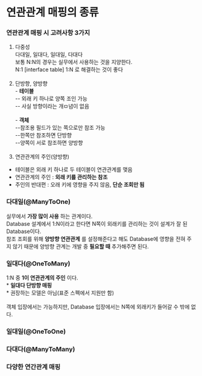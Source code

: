 # 연관관계 매핑의 종류

### 연관관계 매핑 시 고려사항 3가지
1. 다중성
   <br>다대일, 일대다, 일대일, 다대다
   <br>보통 N:N의 경우는 실무에서 사용하는 것을 지양한다.
   <br>N:1 [interface table] 1:N 로 해결하는 것이 좋다
   <br><br>
2. 단방향, 양방향
   <br>- __테이블__
   <br>-- 외래 키 하나로 양쪽 조인 가능
   <br>-- 사실 방향이라는 개ㅁ념이 없음
   <br>
   <br>- __객체__
   <br>--참조용 필드가 있는 쪽으로만 참조 가능
   <br>--한쪽만 참조하면 단방향
   <br>--양쪽이 서로 참조하면 양방향
   <br><br>
3. 연관관계의 주인(양방향)
* 테이블은 외래 키 하나로 두 테이블이 연관관계를 맺음
* 연관관계의 주인 : __외래 키를 관리하는 참조__
* 주인의 반대편 : 오래 키에 영향을 주지 않음, __단순 조회만 됨__

### 다대일(@ManyToOne)
실무에서 __가장 많이 사용__ 하는 관계이다.
<br>Database 설계에서 1:N이라고 한다면 N쪽이 외래키를 관리하는 것이 설계가 잘 된 Database이다.
<br>참조 조회를 위해 __양방향 연관관계__ 를 설정해준다고 해도 Database에 영향을 전혀 주지 않기 때문에 양방향 관계는 개발 중 __필요할 때__ 추가해주면 된다.
<br>

### 일대다(@OneToMany)
1:N 중 __1이 연관관계의 주인__ 이다.
<br>* __일대다 단방향 매핑__
<br>* 권장하는 모델은 아님(표준 스펙에서 지원만 함)
<br>
<br>객체 입장에서는 가능하지만, Database 입장에서는 N쪽에 외래키가 들어갈 수 밖에 없다.
<br>

### 일대일(@OneToOne)


### 다대다(@ManyToMany)


### 다양한 연간관계 매핑

